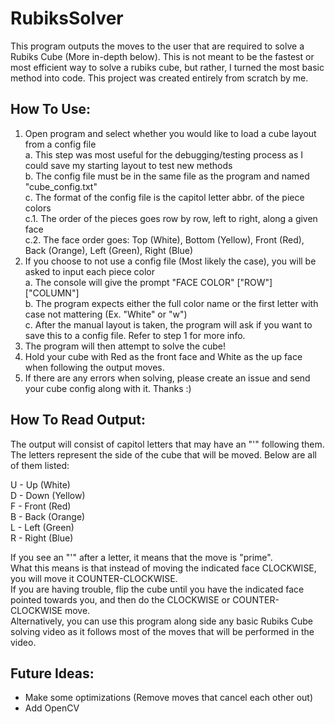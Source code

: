 # RubiksSolver  

This program outputs the moves to the user that are required to solve a Rubiks Cube (More in-depth below). This is not meant to be the fastest or most efficient way to solve a rubiks cube, but rather, I turned the most basic method into code. This project was created entirely from scratch by me.  

## How To Use:
1. Open program and select whether you would like to load a cube layout from a config file  
  a. This step was most useful for the debugging/testing process as I could save my starting layout to test new methods  
  b. The config file must be in the same file as the program and named "cube_config.txt"  
  c. The format of the config file is the capitol letter abbr. of the piece colors  
    c.1. The order of the pieces goes row by row, left to right, along a given face  
    c.2. The face order goes: Top (White), Bottom (Yellow), Front (Red), Back (Orange), Left (Green), Right (Blue)  
2. If you choose to not use a config file (Most likely the case), you will be asked to input each piece color  
  a. The console will give the prompt "FACE COLOR" ["ROW"]["COLUMN"]  
  b. The program expects either the full color name or the first letter with case not mattering (Ex. "White" or "w")  
  c. After the manual layout is taken, the program will ask if you want to save this to a config file. Refer to step 1 for more info.  
3. The program will then attempt to solve the cube!  
4. Hold your cube with Red as the front face and White as the up face when following the output moves.  
5. If there are any errors when solving, please create an issue and send your cube config along with it. Thanks :)  

## How To Read Output:  
The output will consist of capitol letters that may have an "'" following them.  
The letters represent the side of the cube that will be moved. Below are all of them listed:  

U - Up (White)  
D - Down (Yellow)  
F - Front (Red)  
B - Back (Orange)  
L - Left (Green)  
R - Right (Blue)  

If you see an "'" after a letter, it means that the move is "prime".  
What this means is that instead of moving the indicated face CLOCKWISE, you will move it COUNTER-CLOCKWISE.  
If you are having trouble, flip the cube until you have the indicated face pointed towards you, and then do the CLOCKWISE or COUNTER-CLOCKWISE move.  
Alternatively, you can use this program along side any basic Rubiks Cube solving video as it follows most of the moves that will be performed in the video.  

## Future Ideas:  
- Make some optimizations (Remove moves that cancel each other out)  
- Add OpenCV  
